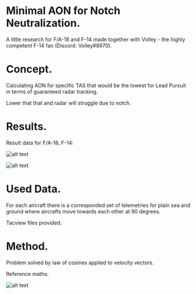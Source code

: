 # Minimal AON for Notch Neutralization.
A little research for F/A-18 and F-14 made together with Volley - the highly competent F-14 fan (Discord: Volley#8970).

# Concept.
Calculating AON for specific TAS that would be the lowest for Lead Pursuit in terms of guaranteed radar tracking.

Lower that that and radar will struggle due to notch.

# Results.
Result data for F/A-18, F-14:

![alt text](https://github.com/AKAD0/Edge_Tracking_Angle/blob/main/images/FA-18.png)

![alt text](https://github.com/AKAD0/Edge_Tracking_Angle/blob/main/images/F-14.png)

# Used Data.
For each aircraft there is a corresponded set of telemetries for plain sea and ground where aircrafts move towards each other at 90 degrees.

Tacview files provided.

# Method.
Problem solved by law of cosines applied to velocity vectors.

Reference maths:

![alt text](https://github.com/AKAD0/Edge_Tracking_Angle/blob/main/images/math.png)
